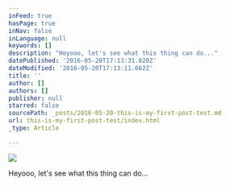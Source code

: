 ```yaml
---
inFeed: true
hasPage: true
inNav: false
inLanguage: null
keywords: []
description: "Heyooo, let's see what this thing can do..."
datePublished: '2016-05-20T17:13:31.820Z'
dateModified: '2016-05-20T17:13:11.662Z'
title: ''
author: []
authors: []
publisher: null
starred: false
sourcePath: _posts/2016-05-20-this-is-my-first-post-test.md
url: this-is-my-first-post-test/index.html
_type: Article

---
```

![](https://the-grid-user-content.s3-us-west-2.amazonaws.com/70af403f-d918-4158-bf94-40c1147d9ecb.jpg)

Heyooo, let's see what this thing can do...